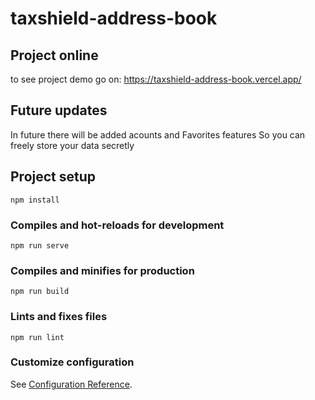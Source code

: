 # taxshield-address-book

## Project online
to see project demo go on:
https://taxshield-address-book.vercel.app/

## Future updates
In future there will be added acounts and Favorites features
So you can freely store your data secretly

## Project setup
```
npm install
```

### Compiles and hot-reloads for development
```
npm run serve
```

### Compiles and minifies for production
```
npm run build
```

### Lints and fixes files
```
npm run lint
```

### Customize configuration
See [Configuration Reference](https://cli.vuejs.org/config/).
